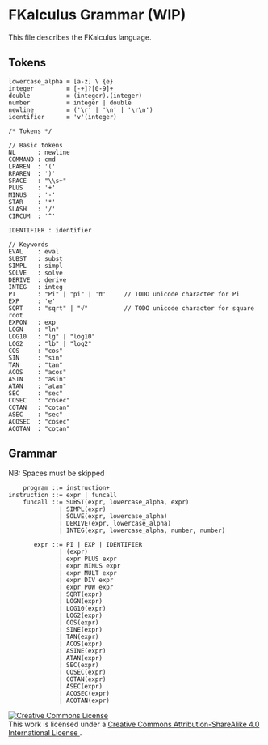 
# FKalculus Grammar (WIP) #

This file describes the FKalculus language.

## Tokens ##

```
lowercase_alpha ≡ [a-z] \ {e}
integer         ≡ [-+]?[0-9]+
double          ≡ (integer).(integer)
number          ≡ integer | double
newline         ≡ ('\r' | '\n' | '\r\n')
identifier      ≡ 'v'(integer)

/* Tokens */

// Basic tokens
NL      : newline
COMMAND : cmd
LPAREN  : '('
RPAREN  : ')'
SPACE   : "\\s+"
PLUS    : '+'
MINUS   : '-'
STAR    : '*'
SLASH   : '/'
CIRCUM  : '^'

IDENTIFIER : identifier

// Keywords
EVAL    : eval
SUBST   : subst
SIMPL   : simpl
SOLVE   : solve
DERIVE  : derive
INTEG   : integ
PI      : "Pi" | "pi" | 'π'     // TODO unicode character for Pi
EXP     : 'e'
SQRT    : "sqrt" | "√"          // TODO unicode character for square root
EXPON   : exp
LOGN    : "ln"
LOG10   : "lg" | "log10"
LOG2    : "lb" | "log2"
COS     : "cos"
SIN     : "sin"
TAN     : "tan"
ACOS    : "acos"
ASIN    : "asin"
ATAN    : "atan"
SEC     : "sec"
COSEC   : "cosec"
COTAN   : "cotan"
ASEC    : "sec"
ACOSEC  : "cosec"
ACOTAN  : "cotan"
```

## Grammar ##

NB: Spaces must be skipped

```
    program ::= instruction+
instruction ::= expr | funcall
    funcall ::= SUBST(expr, lowercase_alpha, expr)
              | SIMPL(expr)
              | SOLVE(expr, lowercase_alpha)
              | DERIVE(expr, lowercase_alpha)
              | INTEG(expr, lowercase_alpha, number, number)

       expr ::= PI | EXP | IDENTIFIER
              | (expr)
              | expr PLUS expr
              | expr MINUS expr
              | expr MULT expr
              | expr DIV expr
              | expr POW expr
              | SQRT(expr)
              | LOGN(expr)
              | LOG10(expr)
              | LOG2(expr)
              | COS(expr)
              | SINE(expr)
              | TAN(expr)
              | ACOS(expr)
              | ASINE(expr)
              | ATAN(expr)
              | SEC(expr)
              | COSEC(expr)
              | COTAN(expr)
              | ASEC(expr)
              | ACOSEC(expr)
              | ACOTAN(expr)
```

<a rel="license" href="http://creativecommons.org/licenses/by-sa/4.0/">
    <img alt="Creative Commons License" style="border-width:0" src="https://i.creativecommons.org/l/by-sa/4.0/88x31.png" />
</a><br/>This work is licensed under a
<a rel="license" href="http://creativecommons.org/licenses/by-sa/4.0/">
Creative Commons Attribution-ShareAlike 4.0 International License
</a>.
